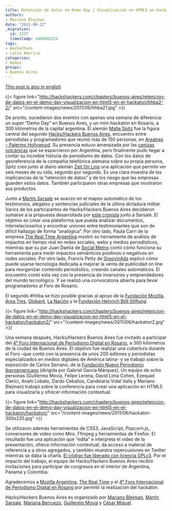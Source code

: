 ```yaml
---
title: Retención de datos en Demo Day / Visualización en HTML5 en Hackatón
authors:
- Mariano Blejman
date: "2011-06-22"
_migration:
  id: 3237
  timestamp: 1486602224
tags:
- Hackathons
- Latin America
categories:
- Demos
groups:
- Buenos Aires
---
```


[This post is also in english][1]

{{< figure link="http://hackshackers.com/chapters/buenos-aires/retencion-de-datos-en-el-demo-day-visualizacion-en-html5-en-el-hackaton/hhba2-2/" src="/content-images/news/2011/06/hhba21.jpg" >}}

De pronto, sucedieron dos eventos con apenas una semana de diferencia: un super “Demo Day” en Buenos Aires, y un mini-hackatón en Rosario, a 300 kilómetros de la capital argentina. El alemán [Malte Spitz][2] fue la figura central del segundo [Hacks/Hackers Buenos Aires][3], encuentro entre periodistas y programadores que reunió más de 150 personas, en [Areatres – Palermo Hollywood][4]. Su presencia estuvo amenazada por las [cenizas volcánicas][5] que se esparcieron por Argentina, pero finalmente pudo llegar a contar su increíble historia de periodismo de datos. Con los datos de georeferencia de la compañía telefónica alemana sobre su propia persona, Spitz creó junto al diario alemán [Zeit On Line][6] una aplicación que permite ver seis meses de su vida, segundo por segundo. Es una clara muestra de las implicancias de la “retención de datos” y de los riesgo que las empresas guarden estos datos. También participaron otras empresas que mostraron sus productos.

Junto a [Martín Sarsale][7] se avanzo en el mapeo automático de los testimonios, alegatos y sentencias judiciales de la última dictadura militar. Varios de los participantes de Hacks/Hackers Buenos Aires decidieron sumarse a la propuesta desarrollada por [este cronista][8] junto a Sarsale. El objetivo es crear una plataforma que pueda analizar documentos, interrelacionarlos y encontrar uniones entre testimoniantes que son de difícil hallazgo de forma &#8220;analógica&#8221;. Por otro lado, Paula Carri de la empresa [The Real Time Argentina][9] mostró su herramienta de análisis de impactos en tiempo real en redes sociales, webs y medios periodísticos, mientras que su par Juan Damia de [Social Metrix][10] contó cómo funciona su herramienta para medir impactos semánticos positivos o negativos en redes sociales. Por otro lado, Francis Petty de [GroovinAds][11] explicó cómo puede usarse tecnología dedicada a mejorar la venta de publicidad on line para reorganizar contenido periodístico, creando canales automáticos. El encuentro contó esta vez con la presencia de inversores y emprendedores del mundo tecnológico. Y se realizó una convocatoria abierta para llevar programadores al Foro de Rosario.

El segundo #hhba se hizo posible gracias al apoyo de la [Fundación Mozilla][12], [Area Tres][13], [Globant][14], [La Nación][15] y la [Fundación Heinrich Böll Stiftung][16].

{{< figure link="http://hackshackers.com/chapters/buenos-aires/retencion-de-datos-en-el-demo-day-visualizacion-en-html5-en-el-hackaton/hackaton2/" src="/content-images/news/2011/06/hackaton2.jpg" >}}

Una semana después, Hacks/Hackers Buenos Aires fue invitado a participar del [4° Foro Internacional de Periodismo Digital en Rosario][17], a 300 kilómetros de la ciudad de Buenos Aires. El objetivo fue realizar una cobertura durante el Foro –que contó con la presencia de unos 200 editores y periodistas especializados en medios digitales de América latina- y se trabajó sobre la exposición de Carlos Serrano, de la [Fundación Nuevo Periodismo Iberoamericano][18] (dirigida por Gabriel García Márquez). Un equipo de ocho personas (Guillermo Movia, Felipe Lerena, David Lima Cohen, Ezequiel Clerici, Anahí Lobato, Dardo Ceballos, Candelaria Vidal Valls y Mariano Blejman) trabajó sobre la conferencia para crear una aplicación en HTML5 para visualizarla y ofrecer información contextual.

{{< figure link="http://hackshackers.com/chapters/buenos-aires/retencion-de-datos-en-el-demo-day-visualizacion-en-html5-en-el-hackaton/hackaton/" src="/content-images/news/2011/06/hackaton-300x235.jpg" >}}

Se utilizaron además herramientas de CSS3, JavaScript, Popcorn.js, conversores de video como Miro, Ffmpeg y herramientas de Firefox. El resultado fue una aplicación que “edita” e interpreta el video de la presentación, ofrece información contextual, da acceso a material de referencia y a otros agregados, y también muestra repercusiones en Twitter mientras se daba la charla. [El código fue liberado con licencia GPLv3][19]. Por el impacto del trabajo, el equipo de Hacks/Hackers Buenos Aires recibió invitaciones para participar de congresos en el interior de Argentina, Panamá y Colombia.

Agradecemos a [Mozilla Argentina][20], [The Real Time][9] y el [4° Foro Internacional de Periodismo Digital en Rosario][21] por permitir la realización del hackatón.

Hacks/Hackers Buenos Aires es organizado por [Mariano Blejman][22], [Martín Sarsale][7], [Mariana Berruezo][23], [Guillermo Movia][24] y [César Miquel][25].

 [1]: http://hackshackers.com/blog/2011/06/28/hackshackers-buenos-aires-tackles-data-retention-and-a-hackathon/
 [2]: http://www.twitter.com/maltespitz
 [3]: http://meetupba.hackshackers.com "Hacks/Hackers Buenos Aires"
 [4]: http://www.areatresworkplace.com
 [5]: http://www.perfil.com/contenidos/2011/06/04/noticia_0019.html
 [6]: http://www.zeit.de/datenschutz/malte-spitz-data-retention
 [7]: http://www.twitter.com/runixo
 [8]: http://www.twitter.com/blejman
 [9]: http://www.therealtime.com.ar
 [10]: http://www.socialmetrix.com
 [11]: http://www.groovinads.com
 [12]: http://www.mozilla.org/
 [13]: http://www.areatresworkingplace.com
 [14]: http://www.globant.com
 [15]: http://www.lanacion.com
 [16]: http://www.boell-latinoamerica.org/
 [17]: http://www.fpdrosario.com.ar
 [18]: http://www.nuevoperiodismo.org/
 [19]: https://github.com/felipelerena/HacksHackersBA/tree/master/rosario/test
 [20]: http://www.mozilla-ar.org
 [21]: http://www.fpdrosario.com.ar/
 [22]: http://marianoblejman.com
 [23]: http://ar.linkedin.com/pub/mariana-berruezo/4/1a/994
 [24]: http://www.twitter.com/deimidis
 [25]: http://www.easytech.com.ar